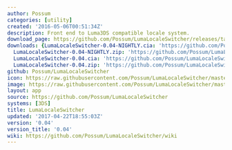 ```yaml
---
author: Possum
categories: [utility]
created: '2016-05-06T00:51:34Z'
description: Front end to Luma3DS compatible locale system.
download_page: https://github.com/Possum/LumaLocaleSwitcher/releases/tag/0.04
downloads: {LumaLocaleSwitcher-0.04-NIGHTLY.cia: 'https://github.com/Possum/LumaLocaleSwitcher/releases/download/0.04/LumaLocaleSwitcher-0.04-NIGHTLY.cia',
  LumaLocaleSwitcher-0.04-NIGHTLY.zip: 'https://github.com/Possum/LumaLocaleSwitcher/releases/download/0.04/LumaLocaleSwitcher-0.04-NIGHTLY.zip',
  LumaLocaleSwitcher-0.04.cia: 'https://github.com/Possum/LumaLocaleSwitcher/releases/download/0.04/LumaLocaleSwitcher-0.04.cia',
  LumaLocaleSwitcher-0.04.zip: 'https://github.com/Possum/LumaLocaleSwitcher/releases/download/0.04/LumaLocaleSwitcher-0.04.zip'}
github: Possum/LumaLocaleSwitcher
icon: https://raw.githubusercontent.com/Possum/LumaLocaleSwitcher/master/meta/icon.png
image: https://raw.githubusercontent.com/Possum/LumaLocaleSwitcher/master/meta/banner.png
layout: app
source: https://github.com/Possum/LumaLocaleSwitcher
systems: [3DS]
title: LumaLocaleSwitcher
updated: '2017-04-22T18:55:03Z'
version: '0.04'
version_title: '0.04'
wiki: https://github.com/Possum/LumaLocaleSwitcher/wiki
---
```

